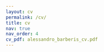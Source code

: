 ```yaml
---
layout: cv
permalink: /cv/
title: cv
nav: true
nav_order: 4
cv_pdf: alessandro_barberis_cv.pdf
---
```

